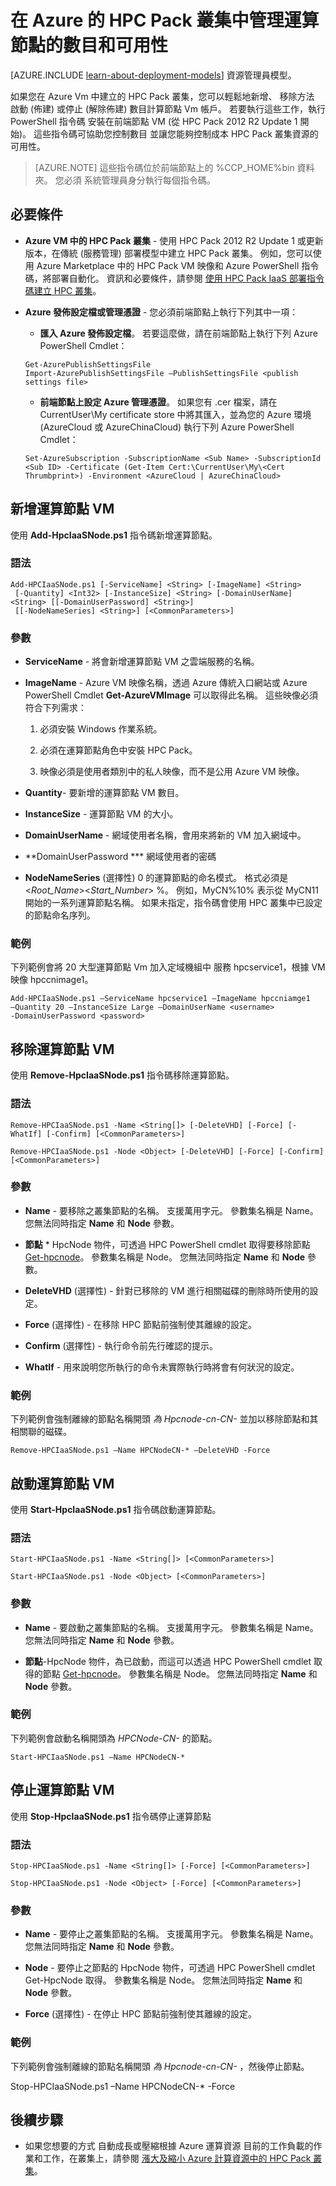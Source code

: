 <properties
 pageTitle="管理 HPC Pack 叢集運算節點 |Microsoft Azure"
 description="了解可在 Azure 中新增、移除、啟動和停止 HPC Pack 叢集運算節點的 PowerShell 指令碼工具"
 services="virtual-machines"
 documentationCenter=""
 authors="dlepow"
 manager="timlt"
 editor=""
 tags="azure-service-management,hpc-pack"/>
<tags
ms.service="virtual-machines"
 ms.devlang="na"
 ms.topic="article"
 ms.tgt_pltfrm="vm-multiple"
 ms.workload="big-compute"
 ms.date="09/28/2015"
 ms.author="danlep"/>


# 在 Azure 的 HPC Pack 叢集中管理運算節點的數目和可用性

[AZURE.INCLUDE [learn-about-deployment-models](../../includes/learn-about-deployment-models-classic-include.md)] 資源管理員模型。


如果您在 Azure Vm 中建立的 HPC Pack 叢集，您可以輕鬆地新增、 移除方法
啟動 (佈建) 或停止 (解除佈建) 數目計算節點 Vm
帳戶。 若要執行這些工作，執行 PowerShell 指令碼
安裝在前端節點 VM (從 HPC Pack 2012 R2 Update 1 開始)。 這些指令碼可協助您控制數目
並讓您能夠控制成本 HPC Pack 叢集資源的可用性。
>[AZURE.NOTE] 這些指令碼位於前端節點上的 %CCP\_HOME%bin 資料夾。 您必須
系統管理員身分執行每個指令碼。

## 必要條件

* **Azure VM 中的 HPC Pack 叢集** - 使用 HPC Pack 2012 R2 Update 1 或更新版本，在傳統 (服務管理) 部署模型中建立 HPC Pack 叢集。 例如，您可以使用 Azure Marketplace 中的 HPC Pack VM 映像和 Azure PowerShell 指令碼，將部署自動化。 資訊和必要條件，請參閱 [使用 HPC Pack IaaS 部署指令碼建立 HPC 叢集](virtual-machines-hpcpack-cluster-powershell-script.md)。

* **Azure 發佈設定檔或管理憑證** - 您必須前端節點上執行下列其中一項：

    * **匯入 Azure 發佈設定檔**。 若要這麼做，請在前端節點上執行下列 Azure PowerShell Cmdlet：

    ```
    Get-AzurePublishSettingsFile 
    Import-AzurePublishSettingsFile –PublishSettingsFile <publish settings file>
    ```

    * **前端節點上設定 Azure 管理憑證**。 如果您有 .cer 檔案，請在 CurrentUser\My certificate store 中將其匯入，並為您的 Azure 環境 (AzureCloud 或 AzureChinaCloud) 執行下列 Azure PowerShell Cmdlet：

    ```
    Set-AzureSubscription -SubscriptionName <Sub Name> -SubscriptionId <Sub ID> -Certificate (Get-Item Cert:\CurrentUser\My\<Cert Thrumbprint>) -Environment <AzureCloud | AzureChinaCloud>
    ```

## 新增運算節點 VM

使用 **Add-HpcIaaSNode.ps1** 指令碼新增運算節點。

### 語法

```
Add-HPCIaaSNode.ps1 [-ServiceName] <String> [-ImageName] <String>
 [-Quantity] <Int32> [-InstanceSize] <String> [-DomainUserName] <String> [[-DomainUserPassword] <String>]
 [[-NodeNameSeries] <String>] [<CommonParameters>]
```
### 參數

* **ServiceName** - 將會新增運算節點 VM 之雲端服務的名稱。

* **ImageName** - Azure VM 映像名稱，透過 Azure 傳統入口網站或 Azure PowerShell Cmdlet **Get-AzureVMImage** 可以取得此名稱。 這些映像必須符合下列需求：

    1. 必須安裝 Windows 作業系統。

    2. 必須在運算節點角色中安裝 HPC Pack。

    3. 映像必須是使用者類別中的私人映像，而不是公用 Azure VM 映像。

* **Quantity**- 要新增的運算節點 VM 數目。

* **InstanceSize** - 運算節點 VM 的大小。

* **DomainUserName** - 網域使用者名稱，會用來將新的 VM 加入網域中。

* **DomainUserPassword *** 網域使用者的密碼

* **NodeNameSeries** (選擇性) 0 的運算節點的命名模式。 格式必須是 <*Root\_Name*><*Start\_Number*> %。 例如，MyCN%10% 表示從 MyCN11 開始的一系列運算節點名稱。 如果未指定，指令碼會使用 HPC 叢集中已設定的節點命名序列。

### 範例

下列範例會將 20 大型運算節點 Vm 加入定域機組中
服務 hpcservice1，根據 VM 映像 hpccnimage1。

```
Add-HPCIaaSNode.ps1 –ServiceName hpcservice1 –ImageName hpccniamge1
–Quantity 20 –InstanceSize Large –DomainUserName <username>
-DomainUserPassword <password>
```


## 移除運算節點 VM

使用 **Remove-HpcIaaSNode.ps1** 指令碼移除運算節點。

### 語法

```
Remove-HPCIaaSNode.ps1 -Name <String[]> [-DeleteVHD] [-Force] [-WhatIf] [-Confirm] [<CommonParameters>]

Remove-HPCIaaSNode.ps1 -Node <Object> [-DeleteVHD] [-Force] [-Confirm] [<CommonParameters>]
```

### 參數

 * **Name** - 要移除之叢集節點的名稱。 支援萬用字元。 參數集名稱是 Name。 您無法同時指定 **Name** 和 **Node** 參數。

* **節點** * HpcNode 物件，可透過 HPC PowerShell cmdlet 取得要移除節點 [Get-hpcnode](https://technet.microsoft.com/library/dn887927.aspx)。 參數集名稱是 Node。 您無法同時指定 **Name** 和 **Node** 參數。

* **DeleteVHD** (選擇性) - 針對已移除的 VM 進行相關磁碟的刪除時所使用的設定。

* **Force** (選擇性) - 在移除 HPC 節點前強制使其離線的設定。

* **Confirm** (選擇性) - 執行命令前先行確認的提示。

* **WhatIf** - 用來說明您所執行的命令未實際執行時將會有何狀況的設定。

### 範例

下列範例會強制離線的節點名稱開頭
*為 Hpcnode-cn-CN-* 並加以移除節點和其相關聯的磁碟。

```
Remove-HPCIaaSNode.ps1 –Name HPCNodeCN-* –DeleteVHD -Force
```

## 啟動運算節點 VM

使用 **Start-HpcIaaSNode.ps1** 指令碼啟動運算節點。

### 語法

```
Start-HPCIaaSNode.ps1 -Name <String[]> [<CommonParameters>]

Start-HPCIaaSNode.ps1 -Node <Object> [<CommonParameters>]
```
### 參數

* **Name** - 要啟動之叢集節點的名稱。 支援萬用字元。 參數集名稱是 Name。 您無法同時指定 **Name** 和 **Node** 參數。

* **節點**-HpcNode 物件，為已啟動，而這可以透過 HPC PowerShell cmdlet 取得的節點 [Get-hpcnode](https://technet.microsoft.com/library/dn887927.aspx)。 參數集名稱是 Node。 您無法同時指定 **Name** 和 **Node** 參數。

### 範例

下列範例會啟動名稱開頭為 *HPCNode-CN-* 的節點。

```
Start-HPCIaaSNode.ps1 –Name HPCNodeCN-*
```

## 停止運算節點 VM

使用 **Stop-HpcIaaSNode.ps1** 指令碼停止運算節點

### 語法

```
Stop-HPCIaaSNode.ps1 -Name <String[]> [-Force] [<CommonParameters>]

Stop-HPCIaaSNode.ps1 -Node <Object> [-Force] [<CommonParameters>]
```

### 參數

* **Name** - 要停止之叢集節點的名稱。 支援萬用字元。 參數集名稱是 Name。 您無法同時指定 **Name** 和 **Node** 參數。

* **Node** - 要停止之節點的 HpcNode 物件，可透過 HPC PowerShell cmdlet Get-HpcNode 取得。 參數集名稱是 Node。 您無法同時指定 **Name** 和 **Node** 參數。

* **Force** (選擇性) - 在停止 HPC 節點前強制使其離線的設定。

### 範例

下列範例會強制離線的節點名稱開頭
*為 Hpcnode-cn-CN-* ，然後停止節點。

Stop-HPCIaaSNode.ps1 –Name HPCNodeCN-* -Force

## 後續步驟

* 如果您想要的方式
自動成長或壓縮根據 Azure 運算資源
目前的工作負載的作業和工作，在叢集上，請參閱 [漲大及縮小 Azure 計算資源中的 HPC Pack 叢集](virtual-machines-hpcpack-cluster-node-autogrowshrink.md)。





